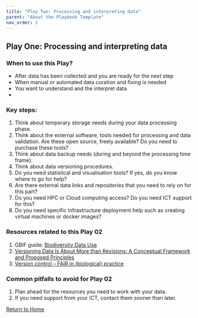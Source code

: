 ```yaml
---
title: "Play Two: Processing and interpreting data"
parent: "About the Playbook Template"
nav_order: 2
---
```


## Play One: Processing and interpreting data
### When to use this Play? 
- After data has been collected and you are ready for the next step
- When manual or automated data curation and fixing is needed
- You want to understand and the interpret data
- 
### Key steps:
1. Τhink about temporary storage needs during your data processing phase.
2. Think about the external software, tools needed for processing and data validation. Are
these open source, freely available? Do you need to purchase these tools?
3. Think about data backup needs (during and beyond the processing time frame).
4. Think about data versioning procedures.
5. Do you need statistical and visualisation tools? If yes, do you know where to go for
help?
6. Are there external data links and repositories that you need to rely on for this part?
7. Do you need HPC or Cloud computing access? Do you need ICT support for this?
8. Do you need specific infrastructure deployment help such as creating virtual machines or docker images?

### Resources related to this Play 02

1. GBIF guide: [Biodiversity Data Use](https://docs.gbif.org/course-data-use/en/r.html)
2. [Versioning Data Is About More than Revisions: A Conceptual Framework and Proposed Principles](http://doi.org/10.5334/dsj-2021-012)
3. [Version control – FAIR in (biological) practice](https://carpentries-incubator.github.io/fair-bio-practice/11-version-control/index.html)

### Common pitfalls to avoid for Play 02
1. Plan ahead for the resources you need to work with your data.
2. If you need support from your ICT, contact them sooner than later.


[Return to Home](index.md)

